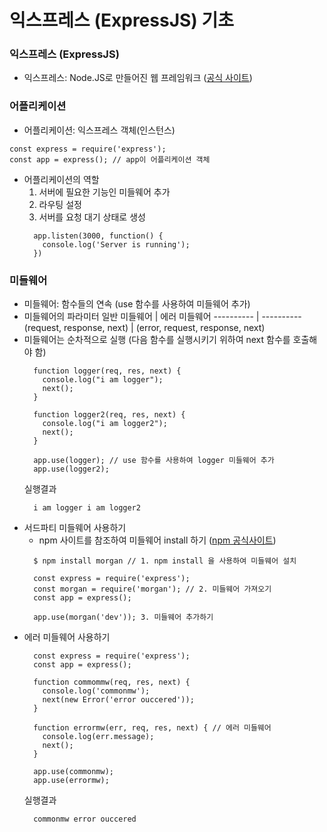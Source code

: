 # 익스프레스 (ExpressJS) 기초

### 익스프레스 (ExpressJS)
- 익스프레스: Node.JS로 만들어진 웹 프레임워크 ([공식 사이트](https://expressjs.com/))

### 어플리케이션
- 어플리케이션: 익스프레스 객체(인스턴스)
```
const express = require('express');
const app = express(); // app이 어플리케이션 객체
```
- 어플리케이션의 역할
  1. 서버에 필요한 기능인 미들웨어 추가
  2. 라우팅 설정
  3. 서버를 요청 대기 상태로 생성
  ```
    app.listen(3000, function() {
      console.log('Server is running');
    })
  ```
  
### 미들웨어
- 미들웨어: 함수들의 연속 (use 함수를 사용하여 미들웨어 추가)
- 미들웨어의 파라미터
  일반 미들웨어 | 에러 미들웨어
  ---------- | ----------
  (request, response, next) | (error, request, response, next)
- 미들웨어는 순차적으로 실행 (다음 함수를 실행시키기 위하여 next 함수를 호출해야 함)
  ```
    function logger(req, res, next) {
      console.log("i am logger");
      next();
    }
    
    function logger2(req, res, next) {
      console.log("i am logger2");
      next(); 
    }
    
    app.use(logger); // use 함수를 사용하여 logger 미들웨어 추가
    app.use(logger2);
  ```
  실행결과
  ```
    i am logger i am logger2
  ```
- 서드파티 미들웨어 사용하기 
  - npm 사이트를 참조하여 미들웨어 install 하기 ([npm 공식사이트](https://www.npmjs.com/))
  ```
    $ npm install morgan // 1. npm install 을 사용하여 미들웨어 설치
  ```
  ```
    const express = require('express');
    const morgan = require('morgan'); // 2. 미들웨어 가져오기
    const app = express();
    
    app.use(morgan('dev')); 3. 미들웨어 추가하기
  ```
- 에러 미들웨어 사용하기
  ```
    const express = require('express');
    const app = express();
    
    function commommw(req, res, next) {
      console.log('commonmw');
      next(new Error('error ouccered'));
    }
    
    function errormw(err, req, res, next) { // 에러 미들웨어
      console.log(err.message);
      next();
    }
    
    app.use(commonmw);
    app.use(errormw);
  ```
  실행결과
  ```
    commonmw error ouccered
  ```
